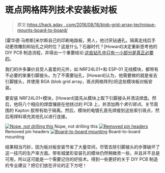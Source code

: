 # 斑点网格阵列技术安装板对板

> 原文:[https://hack aday . com/2016/08/16/blob-grid-array-technique-mounts-board-to-board/](https://hackaday.com/2016/08/16/blob-grid-array-technique-mounts-board-to-board/)

[霍华德·马修斯]米尔斯自己的印刷电路板，男人，他讨厌钻通孔。隔离走线后手动更改雕刻和钻孔之间的位？这是什么？石器时代？[Howard]决定重新思考他的 DIY PCB 制造流程，并得出一个重要结论:[这些钻孔中只有一小部分是真正必要的](http://howiem.com/wordpress/index.php/2016/08/05/quick-hacker-tip-diy-pseudo-bga/)。

我们的许多廉价且受人喜爱的元件，如 NRF24L01+和 ESP-01 无线模块，都带有不必要的笨重引脚接头。为了不需要钻孔，[Howard]认为，他需要做的就是省去引脚接头，并使用 BGA (blob grid array，斑点网格阵列)将这些模块板对板安装。

要安装 NRF24L01+模块，[Howard]首先从模块上取下引脚接头并清洁焊盘。然后，他将八个相应的焊盘镶嵌在他铣过的 PCB 上，并添加两个*索引斑点*。关节周围的 Kapton 胶带有助于隔离。然后，模块的电镀孔首先焊接到这些索引斑点，然后用焊料填充其他孔以进行连接。

 [![Nope, not drilling this](../Images/bfa32568b3bc2917c819069616cb8845.png "h_solar_monitor_b-5")](https://hackaday.com/2016/08/16/blob-grid-array-technique-mounts-board-to-board/h_solar_monitor_b-5/) Nope, not drilling this [![Removed pin headers](../Images/7302f87ddf4d9de850ce9e451e151e70.png "h_solar_monitor_b-7")](https://hackaday.com/2016/08/16/blob-grid-array-technique-mounts-board-to-board/h_solar_monitor_b-7/) Removed pin headers [![Board-to-board mounting](../Images/770b6abbffac58a519504a97e0a6c4a6.png "wireless-128")](https://hackaday.com/2016/08/16/blob-grid-array-technique-mounts-board-to-board/wireless-128/) Board-to-board mounting

结果相当巧妙，因为板对板安装节省了大量空间，尽管去除引脚接头的步骤破坏了这一技巧的生产率方面。带有城堡形安装孔的模块仍然稍微贵一些，并且并不总是可用，所以这可能是一个需要记住的好技术。得到一些更好的关于 DIY PCB 制造的专业建议？把它们放在评论的正下方吧！